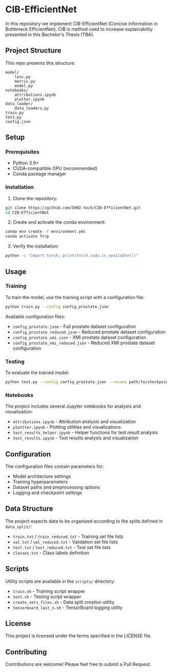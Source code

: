 # CIB-EfficientNet

In this repository we implement CIB-EfficientNet (Concise Information in 
Bottleneck EfficientNet). CIB is method used to increase explainability
presented in this Bachelor's Thesis (TBA). 

## Project Structure

This repo presents this structure:

```
model/
	loss.py
	metric.py
	model.py
notebooks/
	attributions.ipynb
	plotter.ipynb
data_loader/
	data_loaders.py
train.py
test.py
config.json
```

## Setup

### Prerequisites

- Python 3.9+
- CUDA-compatible GPU (recommended)
- Conda package manager

### Installation

1. Clone the repository:
```bash
git clone https://github.com/SH02-tech/CIB-EfficientNet.git
cd CIB-EfficientNet
```

2. Create and activate the conda environment:
```bash
conda env create -f environment.yml
conda activate fcrp
```

3. Verify the installation:
```bash
python -c "import torch; print(torch.cuda.is_available())"
```

## Usage

### Training

To train the model, use the training script with a configuration file:

```bash
python train.py --config config_prostate.json
```

Available configuration files:
- `config_prostate.json` - Full prostate dataset configuration
- `config_prostate_reduced.json` - Reduced prostate dataset configuration
- `config_prostate_xmi.json` - XMI prostate dataset configuration
- `config_prostate_xmi_reduced.json` - Reduced XMI prostate dataset configuration

### Testing

To evaluate the trained model:

```bash
python test.py --config config_prostate.json --resume path/to/checkpoint.pth
```

### Notebooks

The project includes several Jupyter notebooks for analysis and visualization:

- `attributions.ipynb` - Attribution analysis and visualization
- `plottter.ipynb` - Plotting utilities and visualizations
- `test_results_helper.ipynb` - Helper functions for test result analysis
- `test_results.ipynb` - Test results analysis and visualization

## Configuration

The configuration files contain parameters for:
- Model architecture settings
- Training hyperparameters
- Dataset paths and preprocessing options
- Logging and checkpoint settings

## Data Structure

The project expects data to be organized according to the splits defined in `data_split/`:
- `train.txt` / `train_reduced.txt` - Training set file lists
- `val.txt` / `val_reduced.txt` - Validation set file lists
- `test.txt` / `test_reduced.txt` - Test set file lists
- `classes.txt` - Class labels definition

## Scripts

Utility scripts are available in the `scripts/` directory:
- `train.sh` - Training script wrapper
- `test.sh` - Testing script wrapper
- `create_sets_files.sh` - Data split creation utility
- `tensorboard_last_n.sh` - TensorBoard logging utility

## License

This project is licensed under the terms specified in the LICENSE file.

## Contributing

Contributions are welcome! Please feel free to submit a Pull Request.
